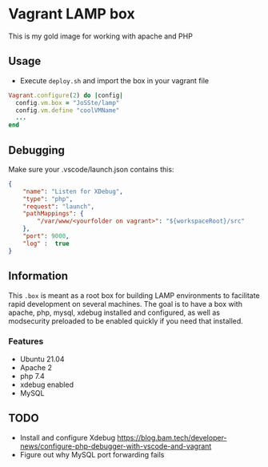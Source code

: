 # Vagrant LAMP box

This is my gold image for working with apache and PHP

## Usage
* Execute `deploy.sh` and import the box in your vagrant file

``` ruby
Vagrant.configure(2) do |config|
  config.vm.box = "JoSSte/lamp"
  config.vm.define "coolVMName"
  ...
end
```

## Debugging

Make sure your .vscode/launch.json contains this:
``` json
{
    "name": "Listen for XDebug",
    "type": "php",
    "request": "launch",
    "pathMappings": {
        "/var/www/<yourfolder on vagrant>": "${workspaceRoot}/src"
    },
    "port": 9000,
    "log" :  true
}
```

## Information

This `.box` is meant as a root box for building LAMP environments to facilitate rapid development on several machines. The goal is to have a box with apache, php, mysql, xdebug installed and configured, as well as modsecurity preloaded to be enabled quickly if you need that installed.

### Features
* Ubuntu 21.04
* Apache 2
* php 7.4
* xdebug enabled
* MySQL

## TODO
* Install and configure Xdebug https://blog.bam.tech/developer-news/configure-php-debugger-with-vscode-and-vagrant
* Figure out why MySQL port forwarding fails

